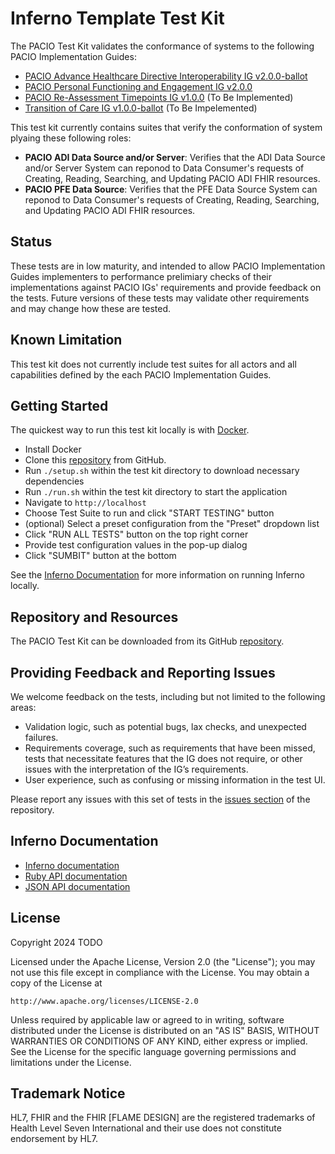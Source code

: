 # Inferno Template Test Kit

The PACIO Test Kit validates the conformance of systems to the following PACIO Implementation Guides:
* [PACIO Advance Healthcare Directive Interoperability IG v2.0.0-ballot](https://hl7.org/fhir/us/pacio-adi/2025Sep/)
* [PACIO Personal Functioning and Engagement IG v2.0.0](https://hl7.org/fhir/us/pacio-pfe/)
* [PACIO Re-Assessment Timepoints IG v1.0.0](https://hl7.org/fhir/us/pacio-rt/) (To Be Implemented)
* [Transition of Care IG v1.0.0-ballot](https://hl7.org/fhir/us/pacio-toc/2025May/) (To Be Impelemented)

This test kit currently contains suites that verify the conformation of system plyaing these following roles:
* **PACIO ADI Data Source and/or Server**: Verifies that the ADI Data Source and/or Server System can reponod to Data Consumer's requests of Creating, Reading, Searching, and Updating PACIO ADI FHIR resources.
* **PACIO PFE Data Source**: Verifies that the PFE Data Source System can reponod to Data Consumer's requests of Creating, Reading, Searching, and Updating PACIO ADI FHIR resources.

## Status

These tests are in low maturity, and intended to allow PACIO Implementation Guides implementers to performance prelimiary checks of their implementations against PACIO IGs' requirements and provide feedback on the tests. Future versions of these tests may validate other requirements and may change how these are tested.

## Known Limitation

This test kit does not currently include test suites for all actors and all capabilities defined by the each PACIO Implementation Guides.

## Getting Started

The quickest way to run this test kit locally is with [Docker](https://www.docker.com/).

* Install Docker
* Clone this [repository]((https://github.com/paciowg/pacio-test-kit)) from GitHub.
* Run `./setup.sh` within the test kit directory to download necessary dependencies
* Run `./run.sh` within the test kit directory to start the application
* Navigate to `http://localhost`
* Choose Test Suite to run and click "START TESTING" button
* (optional) Select a preset configuration from the "Preset" dropdown list
* Click "RUN ALL TESTS" button on the top right corner
* Provide test configuration values in the pop-up dialog
* Click "SUMBIT" button at the bottom

See the [Inferno Documentation](https://inferno-framework.github.io/docs/getting-started-users.html#running-an-existing-test-kit) for more information on running Inferno locally.

## Repository and Resources

The PACIO Test Kit can be downloaded from its GitHub [repository](https://github.com/paciowg/pacio-test-kit).

## Providing Feedback and Reporting Issues

We welcome feedback on the tests, including but not limited to the following areas:
* Validation logic, such as potential bugs, lax checks, and unexpected failures.
* Requirements coverage, such as requirements that have been missed, tests that necessitate features that the IG does not require, or other issues with the interpretation of the IG’s requirements.
* User experience, such as confusing or missing information in the test UI.

Please report any issues with this set of tests in the [issues section](https://github.com/paciowg/pacio-test-kit/issues) of the repository.

## Inferno Documentation
- [Inferno documentation](https://inferno-framework.github.io/docs/)
- [Ruby API documentation](https://inferno-framework.github.io/inferno-core/docs/)
- [JSON API documentation](https://inferno-framework.github.io/inferno-core/api-docs/)

## License
Copyright 2024 TODO

Licensed under the Apache License, Version 2.0 (the "License"); you may not use
this file except in compliance with the License. You may obtain a copy of the
License at
```
http://www.apache.org/licenses/LICENSE-2.0
```
Unless required by applicable law or agreed to in writing, software distributed
under the License is distributed on an "AS IS" BASIS, WITHOUT WARRANTIES OR
CONDITIONS OF ANY KIND, either express or implied. See the License for the
specific language governing permissions and limitations under the License.

## Trademark Notice

HL7, FHIR and the FHIR [FLAME DESIGN] are the registered trademarks of Health
Level Seven International and their use does not constitute endorsement by HL7.
